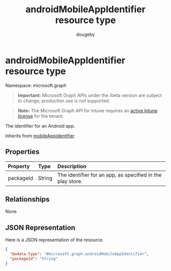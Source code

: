 ﻿---
title: "androidMobileAppIdentifier resource type"
description: "The identifier for an Android app."
author: "dougeby"
localization_priority: Normal
ms.prod: "intune"
doc_type: resourcePageType
---

# androidMobileAppIdentifier resource type

Namespace: microsoft.graph

> **Important:** Microsoft Graph APIs under the /beta version are subject to change; production use is not supported.

> **Note:** The Microsoft Graph API for Intune requires an [active Intune license](https://go.microsoft.com/fwlink/?linkid=839381) for the tenant.

The identifier for an Android app.

Inherits from [mobileAppIdentifier](../resources/intune-mam-mobileappidentifier.md)

## Properties

| Property  | Type   | Description                                                |
| :-------- | :----- | :--------------------------------------------------------- |
| packageId | String | The identifier for an app, as specified in the play store. |

## Relationships

None

## JSON Representation

Here is a JSON representation of the resource.

<!-- {
  "blockType": "resource",
  "@odata.type": "microsoft.graph.androidMobileAppIdentifier"
}
-->

```json
{
  "@odata.type": "#microsoft.graph.androidMobileAppIdentifier",
  "packageId": "String"
}
```
